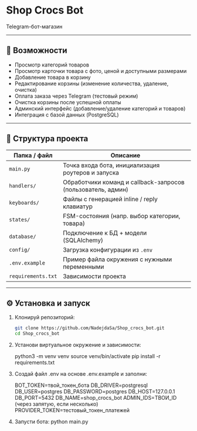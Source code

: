 # Shop Crocs Bot

Telegram-бот-магазин

---

## 🚀 Возможности

- Просмотр категорий товаров  
- Просмотр карточки товара с фото, ценой и доступными размерами  
- Добавление товара в корзину  
- Редактирование корзины (изменение количества, удаление, очистка)  
- Оплата заказа через Telegram (тестовый режим)  
- Очистка корзины после успешной оплаты  
- Админский интерфейс (добавление/удаление категорий и товаров)  
- Интеграция с базой данных (PostgreSQL)

---

## 📁 Структура проекта

| Папка / файл | Описание |
|--------------|----------|
| `main.py` | Точка входа бота, инициализация роутеров и запуска |
| `handlers/` | Обработчики команд и callback-запросов (пользователь, админ) |
| `keyboards/` | Файлы с генерацией inline / reply клавиатур |
| `states/` | FSM-состояния (напр. выбор категории, товара) |
| `database/` | Подключение к БД + модели (SQLAlchemy) |
| `config/` | Загрузка конфигурации из `.env` |
| `.env.example` | Пример файла окружения с нужными переменными |
| `requirements.txt` | Зависимости проекта |

---

## ⚙ Установка и запуск

1. Клонируй репозиторий:

    ```bash
    git clone https://github.com/NadejdaSa/Shop_crocs_bot.git
    cd Shop_crocs_bot

2. Установи виртуальное окружение и зависимости:

    python3 -m venv venv
    source venv/bin/activate
    pip install -r requirements.txt

3. Создай файл .env на основе .env.example и заполни:
   
    BOT_TOKEN=твой_токен_бота
    DB_DRIVER=postgresql
    DB_USER=postgres
    DB_PASSWORD=postgres
    DB_HOST=127.0.0.1
    DB_PORT=5432
    DB_NAME=shop_crocs_bot
    ADMIN_IDS=ТВОИ_ID (через запятую, если несколько)
    PROVIDER_TOKEN=тестовый_токен_платежей

4. Запусти бота:
    python main.py
